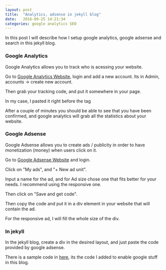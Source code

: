 ```yaml
---
layout: post
title:  "Analytics, adsense in jekyll blog"
date:   2016-09-25 14:21:34
categories: google analytics SEO
---
```


In this post I will describe how I setup google analytics, google adsense and search in this jekyll blog.


### Google Analytics

Google Analytics allows you to track who is acessing your website.

Go to [Google Analytics Website](https://analytics.google.com/analytics/web/), login and add a new account. Its in Admin, accounts -> create new account.

Then grab your tracking code, and put it somewhere in your page.

In my case, I pasted it right before the </body> tag

After a couple of minutes you should be able to see that you have been confirmed, and google analytics will grab all the statistics about your website.


### Google Adsense

Google Adsense allows you to create ads / publicity in order to have monetization (money) when users click on it.

Go to [Google Adsense Website](http://www.google.be/adsense/start) and login.

Click on "My ads", and "+ New ad unit".

Input a name for the ad, and for Ad size chose one that fits better for your needs. I recommend using the responsive one.

Then click on "Save and get code".

Then copy the code and put it in a div element in your website that will contain the ad.

For the responsive ad, I will fill the whole size of the div.

### In jekyll

In the jekyll blog, create a div in the desired layout, and just paste the code provided by google adsense.

There is a sample code in [here](https://github.com/mussatto/mussatto.github.io/blob/master/_layouts/default.html), its the code I added to enable google stuff in this blog.

